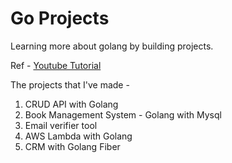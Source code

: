 # Go Projects

Learning more about golang by building projects.

Ref - [Youtube Tutorial](https://www.youtube.com/watch?v=jFfo23yIWac)

The projects that I've made - 

1. CRUD API with Golang
2. Book Management System - Golang with Mysql
3. Email verifier tool
4. AWS Lambda with Golang
5. CRM with Golang Fiber